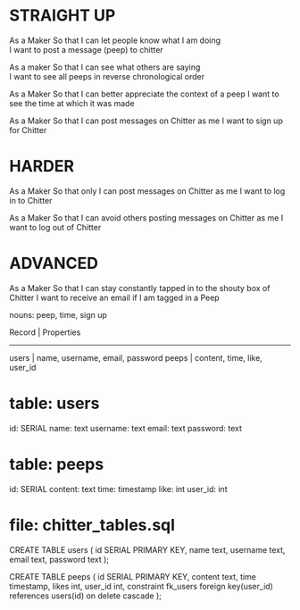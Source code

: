 # STRAIGHT UP

As a Maker
So that I can let people know what I am doing  
I want to post a message (peep) to chitter

As a maker
So that I can see what others are saying  
I want to see all peeps in reverse chronological order

As a Maker
So that I can better appreciate the context of a peep
I want to see the time at which it was made

As a Maker
So that I can post messages on Chitter as me
I want to sign up for Chitter

# HARDER

As a Maker
So that only I can post messages on Chitter as me
I want to log in to Chitter

As a Maker
So that I can avoid others posting messages on Chitter as me
I want to log out of Chitter

# ADVANCED

As a Maker
So that I can stay constantly tapped in to the shouty box of Chitter
I want to receive an email if I am tagged in a Peep

nouns: peep, time, sign up

Record	      | Properties
- - - - - - - - - - - - - - - - 
users         | name, username, email, password
peeps         | content, time, like, user_id

# table: users
id: SERIAL
name: text
username: text
email: text
password: text

# table: peeps
id: SERIAL
content: text
time: timestamp
like: int
user_id: int

# file: chitter_tables.sql

CREATE TABLE users (
  id SERIAL PRIMARY KEY,
  name text,
  username text,
  email text,
  password text
);

CREATE TABLE peeps (
  id SERIAL PRIMARY KEY,
  content text,
  time timestamp,
  likes int,
  user_id int,
  constraint fk_users foreign key(user_id)
    references users(id)
    on delete cascade
);
